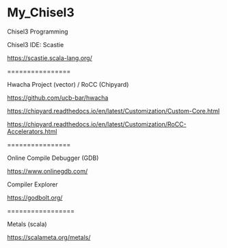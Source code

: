 # My_Chisel3
Chisel3 Programming

Chisel3 IDE: Scastie

https://scastie.scala-lang.org/

================


Hwacha Project (vector) / RoCC (Chipyard)

https://github.com/ucb-bar/hwacha

https://chipyard.readthedocs.io/en/latest/Customization/Custom-Core.html

https://chipyard.readthedocs.io/en/latest/Customization/RoCC-Accelerators.html

================

Online Compile Debugger (GDB)

https://www.onlinegdb.com/

Compiler Explorer

https://godbolt.org/

=================

Metals (scala) 

https://scalameta.org/metals/
